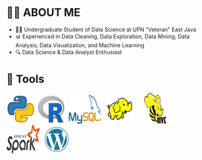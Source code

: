 # 👨‍💻 ABOUT ME
- 👨‍🎓 Undergraduate Student of Data Science at UPN "Veteran" East Java 
- 📊 Experienced in Data Cleaning, Data Exploration, Data Mining, Data Analysis, Data Visualization, and Machine Learning
- 🔍 Data Science & Data Analyst Enthusiast

# 🔧 Tools
<div style="display:flex;">
    <div>
        <img src="https://github.com/Selayanti/Selayanti/blob/main/logo%20program/python.png?raw=true"  width="75" height="75">
        <img src="https://github.com/Selayanti/Selayanti/blob/main/logo%20program/R.png?raw=true"  width="80" height="75">
        <img src="https://github.com/Selayanti/Selayanti/blob/main/logo%20program/SQL.png?raw=true" width="85" height="75">
        <img src="https://github.com/Selayanti/Selayanti/blob/main/logo%20program/hadoop1.png?raw=true"  width="85" height="75">
        <img src="https://github.com/Selayanti/Selayanti/blob/main/logo%20program/hive.png?raw=true"  width="95" height="80">
        <img src="https://github.com/Selayanti/Selayanti/blob/main/logo%20program/spark.png?raw=true"  width="87" height="75">
        <img src="https://github.com/Selayanti/Selayanti/blob/main/logo%20program/wordpress.png?raw=true"  width="80" height="75">
    </div>
</div>


<!---
Selayanti/Selayanti is a ✨ special ✨ repository because its `README.md` (this file) appears on your GitHub profile.
You can click the Preview link to take a look at your changes.
--->
